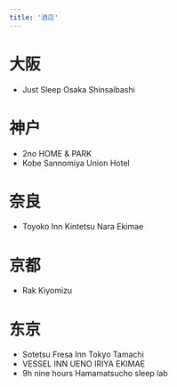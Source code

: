 ```yaml
---
title: '酒店'
---
```


# 大阪

- Just Sleep Osaka Shinsaibashi

# 神户

- 2no HOME & PARK
- Kobe Sannomiya Union Hotel

# 奈良

- Toyoko Inn Kintetsu Nara Ekimae

# 京都

- Rak Kiyomizu

# 东京

- Sotetsu Fresa Inn Tokyo Tamachi
- VESSEL INN UENO IRIYA EKIMAE
- 9h nine hours Hamamatsucho sleep lab
